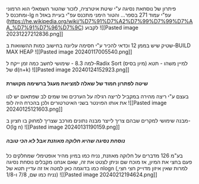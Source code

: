 פיתרון של נוסחאת נסיגה ע"י שיטת איטרציה, לזכור שהטור השמאלי הוא הרמוני ומתכנס ל-lg n עפ"י עמוד 271 בספר...
והטור הימני מתכנס עפ"י בעיית באזל (https://he.wikipedia.org/wiki/%D7%91%D7%A2%D7%99%D7%99%D7%AA_%D7%91%D7%96%D7%9C) לקבוע
![[Pasted image 20231227212836.png]]


שטיק שיש בממן 12 וכדאי להכיר ע"י חסימה עליונה בחישוב כמות ההשוואות ב-BUILD MAX HEAP
![[Pasted image 20240117005540.png]]

למה 8.3 - שימושי לחשב כמה זמן ייקח ל-Radix Sort (מיון בסיס) למיין משהו - תטא של d(n+k)
![[Pasted image 20240124152923.png]]

#### שיטה לפתרון חמוד של שאלה למציאת מעגל ברשימה מקושרת
בעצם ע"י ריצה מהירה במקביל לריצה רגילה על הערכים ואז שמים לב שפתאום יש לנו את אותו הפוינטר בשני האיטרטורים ולכן בהכרח היה לופ
![[Pasted image 20240125121603.png]]

מבנה שימושי למקרים שבהם צריך לייצר מבנה נתונים מורכב שצריך למחוק בו חציון ב-O(lg n)
![[Pasted image 20240131190159.png]]

##### נוסחת נסיגה שהיא חלוקה מאוזנת אבל לא הכי טובה
בע"מ 126 מדברים על חלוקה מאוזנת, נניח כמו במיון מהיר אופטימלי שמחלקים כל פעם בחצי את המיון, אז מוכח שם וניתן לצטט את זה, שאם אנחנו מקבלים נוסחת נסיגה כמו בדוגמה כאן למטה אז זה עדיין תטא של nlogn (למרות שאין איזון מדוייק חצי חצי, נניח כמו שם, 7/8 ו-1/8)
![[Pasted image 20240212194624.png]]

